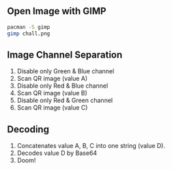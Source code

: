 ## Open Image with GIMP

```sh
pacman -S gimp
gimp chall.png
```

## Image Channel Separation

1. Disable only Green & Blue channel
2. Scan QR image (value A)
3. Disable only Red & Blue channel
4. Scan QR image (value B)
5. Disable only Red & Green channel
6. Scan QR image (value C)

## Decoding

1. Concatenates value A, B, C into one string (value D).
2. Decodes value D by Base64
3. Doom!
